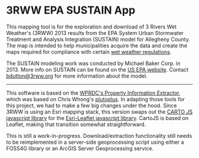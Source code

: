 # 3RWW EPA SUSTAIN App

This mapping tool is for the exploration and download of 3 Rivers Wet Weather's (3RWW) 2013 results from the EPA System Urban Stormwater Treatment and Analysis Integration (SUSTAIN) model for Allegheny County. The map is intended to help municipalities acquire the data and create the maps required for compliance with certain [wet weather regulations](http://3riverswetweather.org/about-wet-weather-issue/wet-weather-regulations). 

The SUSTAIN modeling work was conducted by Michael Baker Corp. in 2013. More info on SUSTAIN can be found on the [US EPA website]( https://www.epa.gov/water-research/system-urban-stormwater-treatment-and-analysis-integration-sustain). Contact [bdutton@3rww.org](mailto:bdutton@3rww.org) for more information about the model.

---

This software is based on the [WPRDC's Property Information Extractor](https://github.com/WPRDC/property-information-extractor), which was based on Chris Whong's [plutoplus](https://github.com/chriswhong/plutoplus). In adapting those tools for this project, we had to make a few big changes under the hood. Since 3RWW is using an Esri mapping stack, this version swaps out the [CARTO JS javascript library](https://carto.com/docs/carto-engine/carto-js/) for the [Esri-Leaflet javascript library](https://esri.github.io/esri-leaflet). CartoJS is based on Leaflet, making that transition somewhat straightforward.

This is still a work-in-progress. Download/extraction functionality still needs to be reimplemented in a server-side geoprocessing script using either a FOSS4G library or an ArcGIS Server Geoprocessing service.